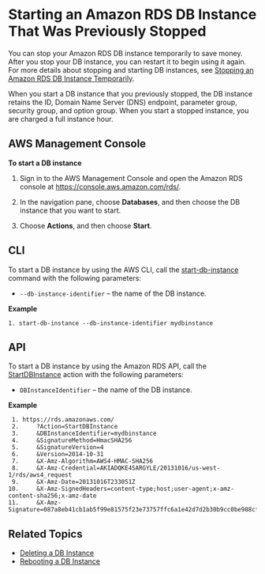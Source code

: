 # Starting an Amazon RDS DB Instance That Was Previously Stopped<a name="USER_StartInstance"></a>

You can stop your Amazon RDS DB instance temporarily to save money\. After you stop your DB instance, you can restart it to begin using it again\. For more details about stopping and starting DB instances, see [Stopping an Amazon RDS DB Instance Temporarily](USER_StopInstance.md)\. 

When you start a DB instance that you previously stopped, the DB instance retains the ID, Domain Name Server \(DNS\) endpoint, parameter group, security group, and option group\. When you start a stopped instance, you are charged a full instance hour\. 

## AWS Management Console<a name="USER_StartInstance.CON"></a>

**To start a DB instance**

1. Sign in to the AWS Management Console and open the Amazon RDS console at [https://console\.aws\.amazon\.com/rds/](https://console.aws.amazon.com/rds/)\.

1. In the navigation pane, choose **Databases**, and then choose the DB instance that you want to start\. 

1. Choose **Actions**, and then choose **Start**\. 

## CLI<a name="USER_StartInstance.CLI"></a>

To start a DB instance by using the AWS CLI, call the [start\-db\-instance](https://docs.aws.amazon.com/cli/latest/reference/rds/start-db-instance.html) command with the following parameters: 
+ `--db-instance-identifier` – the name of the DB instance\. 

**Example**  

```
1. start-db-instance --db-instance-identifier mydbinstance
```

## API<a name="USER_StartInstance.API"></a>

To start a DB instance by using the Amazon RDS API, call the [StartDBInstance](https://docs.aws.amazon.com/AmazonRDS/latest/APIReference/API_StartDBInstance.html) action with the following parameters: 
+ `DBInstanceIdentifier` – the name of the DB instance\. 

**Example**  

```
 1. https://rds.amazonaws.com/
 2.     ?Action=StartDBInstance
 3.     &DBInstanceIdentifier=mydbinstance
 4.     &SignatureMethod=HmacSHA256
 5.     &SignatureVersion=4
 6.     &Version=2014-10-31
 7.     &X-Amz-Algorithm=AWS4-HMAC-SHA256
 8.     &X-Amz-Credential=AKIADQKE4SARGYLE/20131016/us-west-1/rds/aws4_request
 9.     &X-Amz-Date=20131016T233051Z
10.     &X-Amz-SignedHeaders=content-type;host;user-agent;x-amz-content-sha256;x-amz-date
11.     &X-Amz-Signature=087a8eb41cb1ab5f99e81575f23e73757ffc6a1e42d7d2b30b9cc0be988cff97
```

## Related Topics<a name="USER_StartInstance.Related"></a>
+ [Deleting a DB Instance](USER_DeleteInstance.md)
+ [Rebooting a DB Instance](USER_RebootInstance.md)